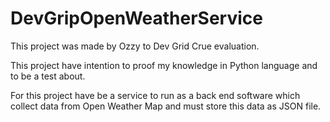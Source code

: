 # DevGripOpenWeatherService
This project was made by Ozzy to Dev Grid Crue evaluation. 


This project have intention to proof my knowledge in Python language and to be a test about.

For this project have be a service to run as a back end software which collect data from Open Weather Map and must store this data as JSON file.

